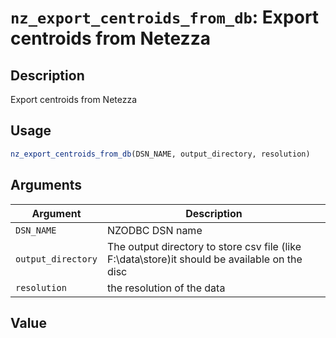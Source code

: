 # `nz_export_centroids_from_db`: Export centroids from Netezza

## Description


 Export centroids from Netezza


## Usage

```r
nz_export_centroids_from_db(DSN_NAME, output_directory, resolution)
```


## Arguments

Argument      |Description
------------- |----------------
```DSN_NAME```     |     NZODBC DSN name
```output_directory```     |     The output directory to store csv file (like F:\data\store)it should be available on the disc
```resolution```     |     the resolution of the data

## Value


 


